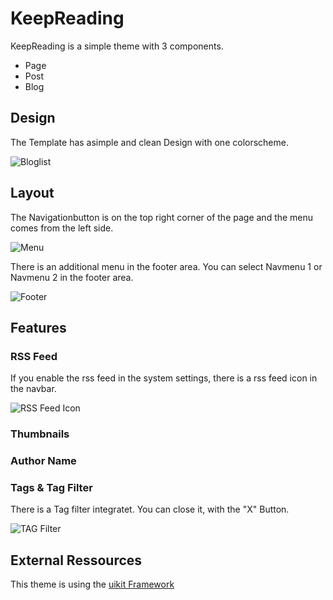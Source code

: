 # KeepReading

KeepReading is a simple theme with 3 components.
- Page
- Post
- Blog
  
## Design

The Template has asimple and clean Design  with one colorscheme.

![Bloglist](https://dev.heinisch-design.de/demo/shared/keepreading/bloglist.png)

## Layout

The Navigationbutton is on the top right corner of the page and the menu comes from the left side.

![Menu](https://dev.heinisch-design.de/demo/shared/keepreading/sidebar.png)

There is an additional menu in the footer area. You can select Navmenu 1 or Navmenu 2 in the footer area.

![Footer](https://dev.heinisch-design.de/demo/shared/keepreading/footer.png)

## Features

### RSS Feed
If you enable the rss feed in the system settings, there is a rss feed icon in the navbar.

![RSS Feed Icon](https://dev.heinisch-design.de/demo/shared/keepreading/rss.png)

### Thumbnails

### Author Name

### Tags & Tag Filter

There is a Tag filter integratet. You can close it, with the "X" Button.

![TAG Filter](https://dev.heinisch-design.de/demo/shared/keepreading/tagfilter.png)



External Ressources
---
This theme is using the [uikit Framework](https://getuikit.com)
